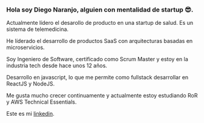 ### Hola soy Diego Naranjo, alguien con mentalidad de startup 😎.

Actualmente lídero el desarollo de producto en una startup de salud. Es un sistema de telemedicina.

He líderado el desarrollo de productos SaaS con arquitecturas basadas en microservicios.

Soy Ingeniero de Software, certificado como Scrum Master y estoy en la industria tech desde hace unos 12 años.

Desarrollo en javascript, lo que me permite como fullstack desarrollar en ReactJS y NodeJS.

Me gusta mucho crecer continuamente y actualmente estoy estudiando RoR y AWS Technical Essentials.

Este es mi [linkedin](https://www.linkedin.com/in/diegofnaranjo/).
